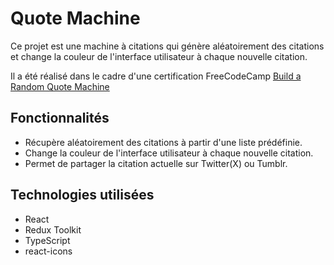 # Quote Machine

Ce projet est une machine à citations qui génère aléatoirement des citations et change la couleur de l'interface utilisateur à chaque nouvelle citation.

Il a été réalisé dans le cadre d'une certification FreeCodeCamp [Build a Random Quote Machine](https://www.freecodecamp.org/learn/front-end-development-libraries/front-end-development-libraries-projects/build-a-random-quote-machine)

## Fonctionnalités

- Récupère aléatoirement des citations à partir d'une liste prédéfinie.
- Change la couleur de l'interface utilisateur à chaque nouvelle citation.
- Permet de partager la citation actuelle sur Twitter(X) ou Tumblr.

## Technologies utilisées

- React
- Redux Toolkit
- TypeScript
- react-icons
